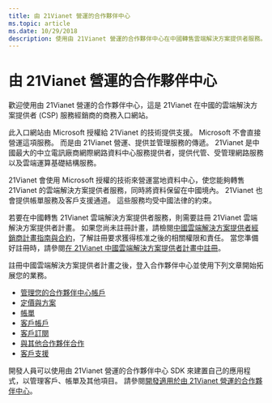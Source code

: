 ```yaml
---
title: 由 21Vianet 營運的合作夥伴中心
ms.topic: article
ms.date: 10/29/2018
description: 使用由 21Vianet 營運的合作夥伴中心在中國轉售雲端解決方案提供者服務。
---
```

   
# <a name="partner-center-operated-by-21vianet"></a>由 21Vianet 營運的合作夥伴中心

歡迎使用由 21Vianet 營運的合作夥伴中心，這是 21Vianet 在中國的雲端解決方案提供者 (CSP) 服務經銷商的商務入口網站。 

此入口網站由 Microsoft 授權給 21Vianet 的技術提供支援。 Microsoft 不會直接營運這項服務。 而是由 21Vianet 營運、提供並管理服務的傳遞。 21Vianet 是中國最大的中立電訊廠商網際網路資料中心服務提供者，提供代管、受管理網路服務以及雲端運算基礎結構服務。 

21Vianet 會使用 Microsoft 授權的技術來營運當地資料中心，使您能夠轉售 21Vianet 的雲端解決方案提供者服務，同時將資料保留在中國境內。 21Vianet 也會提供帳單服務及客戶支援通道。 這些服務均受中國法律的約束。

若要在中國轉售 21Vianet 雲端解決方案提供者服務，則需要註冊 21Vianet 雲端解決方案提供者計畫。 如果您尚未註冊計畫，請檢閱[中國雲端解決方案提供者經銷商計畫指南與合約](csp-program-guide-and-agreements.md)，了解註冊要求獲得核准之後的相關權限和責任。 當您準備好註冊時，請參閱[在 21Vianet 中國雲端解決方案提供者計畫中註冊](enrolling-in-the-csp-program.md)。

註冊中國雲端解決方案提供者計畫之後，登入合作夥伴中心並使用下列文章開始拓展您的業務。  
   
-   [管理您的合作夥伴中心帳戶](partner-center-account-setup.md)
-   [定價與方案](see-offers-and-pricing.md)
-   [帳單](billing.md)
-   [客戶帳戶](customer-accounts.md)
-   [客戶訂閱](customer-subscriptions.md)
-   [與其他合作夥伴合作](work-with-other-partners.md)
-   [客戶支援](customer-support.md)

開發人員可以使用由 21Vianet 營運的合作夥伴中心 SDK 來建置自己的應用程式，以管理客戶、帳單及其他項目。 請參閱[開發適用於由 21Vianet 營運的合作夥伴中心](develop-for-partner-center.md)。